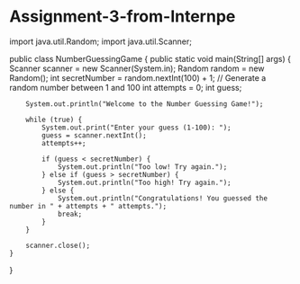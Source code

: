# Assignment-3-from-Internpe


import java.util.Random;
import java.util.Scanner;

public class NumberGuessingGame {
    public static void main(String[] args) {
        Scanner scanner = new Scanner(System.in);
        Random random = new Random();
        int secretNumber = random.nextInt(100) + 1; // Generate a random number between 1 and 100
        int attempts = 0;
        int guess;

        System.out.println("Welcome to the Number Guessing Game!");

        while (true) {
            System.out.print("Enter your guess (1-100): ");
            guess = scanner.nextInt();
            attempts++;

            if (guess < secretNumber) {
                System.out.println("Too low! Try again.");
            } else if (guess > secretNumber) {
                System.out.println("Too high! Try again.");
            } else {
                System.out.println("Congratulations! You guessed the number in " + attempts + " attempts.");
                break;
            }
        }

        scanner.close();
    }
}
